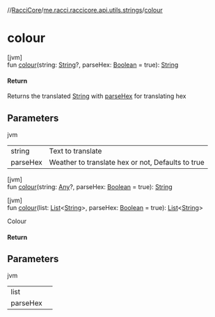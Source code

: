 //[RacciCore](../../index.md)/[me.racci.raccicore.api.utils.strings](index.md)/[colour](colour.md)

# colour

[jvm]\
fun [colour](colour.md)(string: [String](https://kotlinlang.org/api/latest/jvm/stdlib/kotlin/-string/index.html)?, parseHex: [Boolean](https://kotlinlang.org/api/latest/jvm/stdlib/kotlin/-boolean/index.html) = true): [String](https://kotlinlang.org/api/latest/jvm/stdlib/kotlin/-string/index.html)

#### Return

Returns the translated [String](https://kotlinlang.org/api/latest/jvm/stdlib/kotlin/-string/index.html) with [parseHex](colour.md) for translating hex

## Parameters

jvm

| | |
|---|---|
| string | Text to translate |
| parseHex | Weather to translate hex or not, Defaults to true |

[jvm]\
fun [colour](colour.md)(string: [Any](https://kotlinlang.org/api/latest/jvm/stdlib/kotlin/-any/index.html)?, parseHex: [Boolean](https://kotlinlang.org/api/latest/jvm/stdlib/kotlin/-boolean/index.html) = true): [String](https://kotlinlang.org/api/latest/jvm/stdlib/kotlin/-string/index.html)

[jvm]\
fun [colour](colour.md)(list: [List](https://kotlinlang.org/api/latest/jvm/stdlib/kotlin.collections/-list/index.html)&lt;[String](https://kotlinlang.org/api/latest/jvm/stdlib/kotlin/-string/index.html)&gt;, parseHex: [Boolean](https://kotlinlang.org/api/latest/jvm/stdlib/kotlin/-boolean/index.html) = true): [List](https://kotlinlang.org/api/latest/jvm/stdlib/kotlin.collections/-list/index.html)&lt;[String](https://kotlinlang.org/api/latest/jvm/stdlib/kotlin/-string/index.html)&gt;

Colour

#### Return

## Parameters

jvm

| | |
|---|---|
| list |  |
| parseHex |  |
